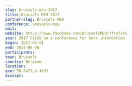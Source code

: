 ```yaml
---
slug: brussels-meu-2017
title: Brussels MEU 2017
partner-slug: Brussels MEU
conference: brussels-meu
mail:
website: https://www.facebook.com/BrusselsMEU/?fref=ts
year: 2017 Click on a conference for more information
begin: 2017-05-01
end: 2017-05-06
participants:
town: Brussels
country: Belgium
location:
geo: 50.8471,4.1803
excerpt:
---
```


